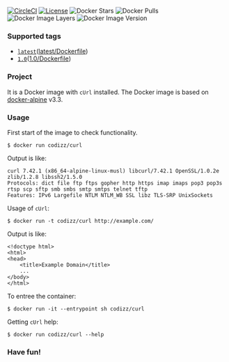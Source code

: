 [![CircleCI](https://circleci.com/gh/georg-koch/docker-alpine-curl/tree/1.0.svg?style=svg)](https://circleci.com/gh/georg-koch/docker-alpine-curl/tree/1.0)
[![License](https://img.shields.io/badge/license-MIT-blue.svg)](http://doge.mit-license.org)
![Docker Stars](https://img.shields.io/docker/stars/codizz/curl.svg)
![Docker Pulls](https://img.shields.io/docker/pulls/codizz/curl.svg)
![Docker Image Layers](https://images.microbadger.com/badges/image/codizz/curl.svg)
![Docker Image Version](https://images.microbadger.com/badges/version/codizz/curl.svg)

### Supported tags

* [`latest`](https://github.com/georg-koch/docker-alpine-curl/tree/master)([latest/Dockerfile](https://github.com/georg-koch/docker-alpine-curl/tree/master/Dockerfile))
* [`1.0`](https://github.com/georg-koch/docker-alpine-curl/tree/1.0)([1.0/Dockerfile](https://github.com/georg-koch/docker-alpine-curl/tree/1.0/Dockerfile))

### Project

It is a Docker image with `cUrl` installed. The Docker image is based on [docker-alpine](https://github.com/gliderlabs/docker-alpine) v3.3.

### Usage

First start of the image to check functionality.
```
$ docker run codizz/curl
```
Output is like:
```
curl 7.42.1 (x86_64-alpine-linux-musl) libcurl/7.42.1 OpenSSL/1.0.2e zlib/1.2.8 libssh2/1.5.0
Protocols: dict file ftp ftps gopher http https imap imaps pop3 pop3s rtsp scp sftp smb smbs smtp smtps telnet tftp
Features: IPv6 Largefile NTLM NTLM_WB SSL libz TLS-SRP UnixSockets
```

Usage of `cUrl`:
```
$ docker run -t codizz/curl http://example.com/
```
Output is like: 
```
<!doctype html>
<html>
<head>
    <title>Example Domain</title>
    ...
</body>
</html>
```

To entree the container:
```
$ docker run -it --entrypoint sh codizz/curl
```

Getting `cUrl` help:
```
$ docker run codizz/curl --help
```

### Have fun!
